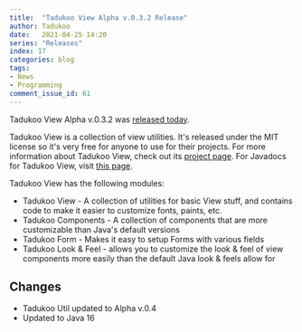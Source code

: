 ```yaml
---
title:  "Tadukoo View Alpha v.0.3.2 Release"
author: Tadukoo
date:   2021-04-25 14:20
series: "Releases"
index: 17
categories: blog
tags: 
- News
- Programming
comment_issue_id: 61
---
```

Tadukoo View Alpha v.0.3.2 was [released today](https://github.com/Tadukooverse/TadukooView/releases/tag/v.0.3.2-Alpha).

Tadukoo View is a collection of view utilities. It's released under the MIT license so it's very free for anyone to use for their projects. For more information about 
Tadukoo View, check out its [project page](/projects/TadukooView.html). For Javadocs for Tadukoo View, visit [this page](/docs/TadukooView/current/index.html).

Tadukoo View has the following modules:
- Tadukoo View - A collection of utilities for basic View stuff, and contains code to make it easier to customize fonts, paints, etc.
- Tadukoo Components - A collection of components that are more customizable than Java's default versions
- Tadukoo Form - Makes it easy to setup Forms with various fields
- Tadukoo Look & Feel - allows you to customize the look & feel of view components more easily than the default Java look & feels allow for

## Changes
* Tadukoo Util updated to Alpha v.0.4
* Updated to Java 16
